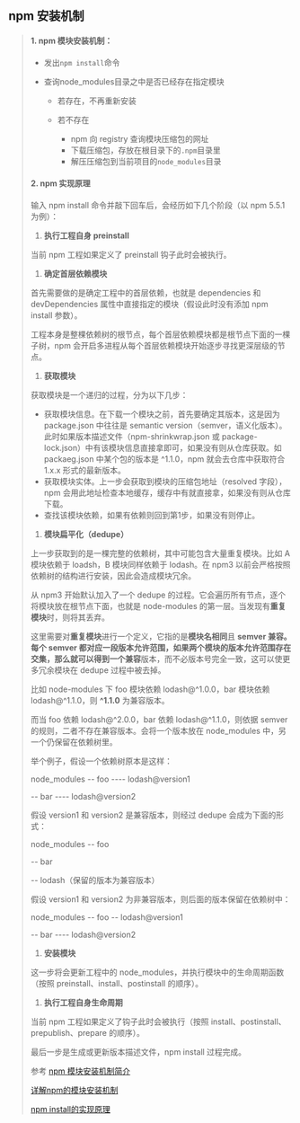 ## npm 安装机制

> #### 1. npm 模块安装机制：
> * 发出`npm install`命令
> * 查询node_modules目录之中是否已经存在指定模块
>   
>   * 若存在，不再重新安装
>   * 若不存在
>     
>     * npm 向 registry 查询模块压缩包的网址
>     * 下载压缩包，存放在根目录下的`.npm`目录里
>     * 解压压缩包到当前项目的`node_modules`目录
> 
> #### 2. npm 实现原理
> 输入 npm install 命令并敲下回车后，会经历如下几个阶段（以 npm 5.5.1 为例）：
> 
> 1. **执行工程自身 preinstall**
> 
> 当前 npm 工程如果定义了 preinstall 钩子此时会被执行。
> 
> 1. **确定首层依赖模块**
> 
> 首先需要做的是确定工程中的首层依赖，也就是 dependencies 和 devDependencies 属性中直接指定的模块（假设此时没有添加 npm install 参数）。
> 
> 工程本身是整棵依赖树的根节点，每个首层依赖模块都是根节点下面的一棵子树，npm 会开启多进程从每个首层依赖模块开始逐步寻找更深层级的节点。
> 
> 1. **获取模块**
> 
> 获取模块是一个递归的过程，分为以下几步：
> 
> * 获取模块信息。在下载一个模块之前，首先要确定其版本，这是因为 package.json 中往往是 semantic version（semver，语义化版本）。此时如果版本描述文件（npm-shrinkwrap.json 或 package-lock.json）中有该模块信息直接拿即可，如果没有则从仓库获取。如 packaeg.json 中某个包的版本是 ^1.1.0，npm 就会去仓库中获取符合 1.x.x 形式的最新版本。
> * 获取模块实体。上一步会获取到模块的压缩包地址（resolved 字段），npm 会用此地址检查本地缓存，缓存中有就直接拿，如果没有则从仓库下载。
> * 查找该模块依赖，如果有依赖则回到第1步，如果没有则停止。
> 
> 1. **模块扁平化（dedupe）**
> 
> 上一步获取到的是一棵完整的依赖树，其中可能包含大量重复模块。比如 A 模块依赖于 loadsh，B 模块同样依赖于 lodash。在 npm3 以前会严格按照依赖树的结构进行安装，因此会造成模块冗余。
> 
> 从 npm3 开始默认加入了一个 dedupe 的过程。它会遍历所有节点，逐个将模块放在根节点下面，也就是 node-modules 的第一层。当发现有**重复模块**时，则将其丢弃。
> 
> 这里需要对**重复模块**进行一个定义，它指的是**模块名相同**且 **semver 兼容。**每个 semver 都对应一段版本允许范围，如果两个模块的版本允许范围存在交集，那么就可以得到一个**兼容**版本，而不必版本号完全一致，这可以使更多冗余模块在 dedupe 过程中被去掉。
> 
> 比如 node-modules 下 foo 模块依赖 lodash@^1.0.0，bar 模块依赖 lodash@^1.1.0，则 **^1.1.0** 为兼容版本。
> 
> 而当 foo 依赖 lodash@^2.0.0，bar 依赖 lodash@^1.1.0，则依据 semver 的规则，二者不存在兼容版本。会将一个版本放在 node_modules 中，另一个仍保留在依赖树里。
> 
> 举个例子，假设一个依赖树原本是这样：
> 
> node_modules
> -- foo
> ---- lodash@version1
> 
> -- bar
> ---- lodash@version2
> 
> 假设 version1 和 version2 是兼容版本，则经过 dedupe 会成为下面的形式：
> 
> node_modules
> -- foo
> 
> -- bar
> 
> -- lodash（保留的版本为兼容版本）
> 
> 假设 version1 和 version2 为非兼容版本，则后面的版本保留在依赖树中：
> 
> node_modules
> -- foo
> -- lodash@version1
> 
> -- bar
> ---- lodash@version2
> 
> 1. **安装模块**
> 
> 这一步将会更新工程中的 node_modules，并执行模块中的生命周期函数（按照 preinstall、install、postinstall 的顺序）。
> 
> 1. **执行工程自身生命周期**
> 
> 当前 npm 工程如果定义了钩子此时会被执行（按照 install、postinstall、prepublish、prepare 的顺序）。
> 
> 最后一步是生成或更新版本描述文件，npm install 过程完成。
> 
> 参考 [npm 模块安装机制简介](http://www.ruanyifeng.com/blog/2016/01/npm-install.html)
> 
> [详解npm的模块安装机制](https://www.bbsmax.com/A/qVdemmnEdP/)
> 
> [npm install的实现原理](https://www.zhihu.com/question/66629910)

